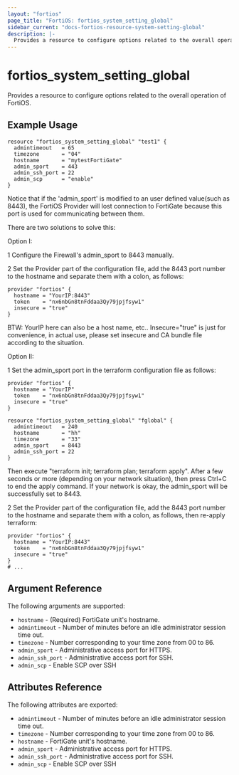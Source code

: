 ```yaml
---
layout: "fortios"
page_title: "FortiOS: fortios_system_setting_global"
sidebar_current: "docs-fortios-resource-system-setting-global"
description: |-
  Provides a resource to configure options related to the overall operation of FortiOS.
---
```


# fortios_system_setting_global

Provides a resource to configure options related to the overall operation of FortiOS.

## Example Usage

```hcl
resource "fortios_system_setting_global" "test1" {
  admintimeout   = 65
  timezone       = "04"
  hostname       = "mytestFortiGate"
  admin_sport    = 443
  admin_ssh_port = 22
  admin_scp      = "enable"
}
```

Notice that if the 'admin_sport' is modified to an user defined value(such as 8443), the FortiOS Provider will lost connection to FortiGate because this port is used for communicating between them.

There are two solutions to solve this:

Option I:

1 Configure the Firewall's admin_sport to 8443 manually.

2 Set the Provider part of the configuration file, add the 8443 port number to the hostname and separate them with a colon, as follows:

```hcl
provider "fortios" {
  hostname = "YourIP:8443"
  token    = "nx6nbGn8tnFddaa3Qy79jpjfsyw1"
  insecure = "true"
}
```

BTW: YourIP here can also be a host name, etc.. Insecure="true" is just for convenience, in actual use, please set insecure and CA bundle file according to the situation.

Option II:

1 Set the admin_sport port in the terraform configuration file as follows:

```hcl
provider "fortios" {
  hostname = "YourIP"
  token    = "nx6nbGn8tnFddaa3Qy79jpjfsyw1"
  insecure = "true"
}

resource "fortios_system_setting_global" "fglobal" {
  admintimeout   = 240
  hostname       = "hh"
  timezone       = "33"
  admin_sport    = 8443
  admin_ssh_port = 22
}
```

Then execute "terraform init; terraform plan; terraform apply". After a few seconds or more (depending on your network situation), then press Ctrl+C to end the apply command. If your network is okay, the admin_sport will be successfully set to 8443.

2 Set the Provider part of the configuration file, add the 8443 port number to the hostname and separate them with a colon, as follows, then re-apply terraform:

```hcl
provider "fortios" {
  hostname = "YourIP:8443"
  token    = "nx6nbGn8tnFddaa3Qy79jpjfsyw1"
  insecure = "true"
}
# ...
```


## Argument Reference
The following arguments are supported:

* `hostname` - (Required) FortiGate unit's hostname.
* `admintimeout` - Number of minutes before an idle administrator session time out.
* `timezone` - Number corresponding to your time zone from 00 to 86.
* `admin_sport` - Administrative access port for HTTPS.
* `admin_ssh_port` - Administrative access port for SSH.
* `admin_scp` - Enable SCP over SSH

## Attributes Reference
The following attributes are exported:

* `admintimeout` - Number of minutes before an idle administrator session time out.
* `timezone` - Number corresponding to your time zone from 00 to 86.
* `hostname` - FortiGate unit's hostname.
* `admin_sport` - Administrative access port for HTTPS.
* `admin_ssh_port` - Administrative access port for SSH.
* `admin_scp` - Enable SCP over SSH
